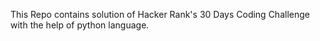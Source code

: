 This Repo contains solution of Hacker Rank's 30 Days Coding Challenge with the help of python language.
